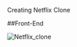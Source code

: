 Creating Netflix Clone

##Front-End 

![Netflix_clone](https://user-images.githubusercontent.com/42893025/128929259-8a63d8f7-9e01-4beb-8b84-a2050885c80e.PNG)

